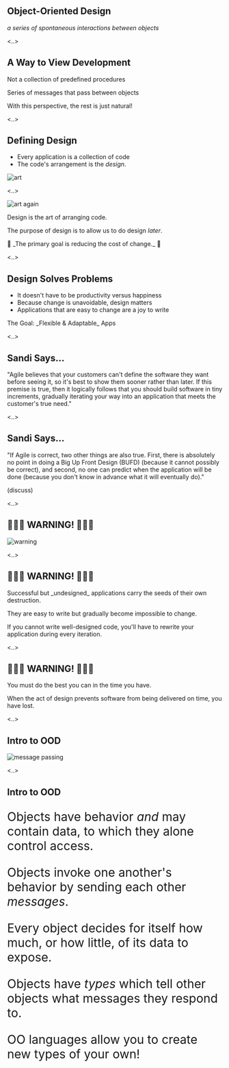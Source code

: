 ## Object-Oriented Design

<p class="fragment fade-in"><em>a series of spontaneous interactions between objects</em></p>

<..>

## A Way to View Development

<p class="fragment fade-in">Not a collection of predefined procedures</p>
<p class="fragment fade-in">Series of messages that pass between objects</p>
<p class="fragment fade-in">With this perspective, the rest is just natural!</p>

<..>

## Defining Design

* Every application is a collection of code
* The code's arrangement is the _design_.

![art](/images/art.gif)

<..>

![art again](/images/art-2.gif)

<p class="fragment fade-in">Design is the art of arranging code.</p>
<p class="fragment fade-in">The purpose of design is to allow us to do design <em>later</em>.</p>
<p class="fragment fade-in">💸 _The primary goal is reducing the cost of change._ 💸</p>

<..>

## Design Solves Problems

* It doesn't have to be productivity versus happiness
* Because change is unavoidable, design matters
* Applications that are easy to change are a joy to write

<p class="fragment fade-in">The Goal: _Flexible &amp; Adaptable_ Apps</p>

<..>

## Sandi Says...

"Agile believes that your customers can't define the software they want before seeing it, so it's best to show them sooner rather than later. If this premise is true, then it logically follows that you should build software in tiny increments, gradually iterating your way into an application that meets the customer's true need."

<..>

## Sandi Says...

"If Agile is correct, two other things are also true. First, there is absolutely no point in doing a Big Up Front Design (BUFD) (because it cannot possibly be correct), and second, no one can predict when the application will be done (because you don't know in advance what it will eventually do)."

<p class="fragment fade-in">(discuss)</p>

<..>

## 🚨🚨🚨 WARNING! 🚨🚨🚨

![warning](/images/warning.gif)

<..>

## 🚨🚨🚨 WARNING! 🚨🚨🚨

<p class="fragment fade-in">Successful but _undesigned_ applications carry the seeds of their own destruction.</p>
<p class="fragment fade-in">They are easy to write but gradually become impossible to change.</p>
<p class="fragment fade-in">If you cannot write well-designed code, you'll have to rewrite your application during every iteration.</p>

<..>

## 🚨🚨🚨 WARNING! 🚨🚨🚨

<p class="fragment fade-in">You must do the best you can in the time you have.</p>
<p class="fragment fade-in">When the act of design prevents software from being delivered on time, you have lost.</p>

<..>

## Intro to OOD

![message passing](images/message-passing.gif)

<..>

## Intro to OOD

<div style="font-size:28px;">
  <p class="fragment fade-in">Objects have behavior <em>and</em> may contain data, to which they alone control access.</p>
  <p class="fragment fade-in">Objects invoke one another's behavior by sending each other <em>messages</em>.</p>
  <p class="fragment fade-in">Every object decides for itself how much, or how little, of its data to expose.</p>
  <p class="fragment fade-in">Objects have <em>types</em> which tell other objects what messages they respond to.</p>
  <p class="fragment fade-in">OO languages allow you to create new types of your own!</p>
</div>
